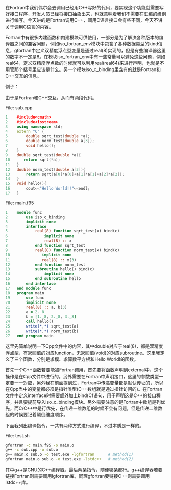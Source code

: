 在Fortran中我们偶尔会去调用已经用C++写好的代码，要实现这个功能就需要写好接口程序，开发人员已经将接口抽象出来，也就意味着我们不需要在汇编的级别进行编写。今天讲的是Fortran调用C++，调用C语言接口会有些不同，今天不讲关于调用C语言的内容。

Fortran中有很多内建函数和内建模块可供使用，一部分是为了解决各种版本的编译器之间的兼容问题，例如iso_fortran_env模块中包含了各种数据类型的kind信息，gfortran中定义双精度浮点型变量是通过real(8)实现的，但是有些编译器这里的数字不一定是8。在模块iso_fortran_env中有一些常量可以避免这些问题，例如real64，定义双精度浮点数的时候就可以利用real(real64)来进行声明，也就是不用管那个括号里应该是什么。另一个模块iso_c_binding里含有的就是Fortran和C++交互的信息。

例子：

由于是Fortran和C++交互，从而有两段代码。

File: sub.cpp
```c++
1    #include<cmath>
2    #include<iostream>
3    using namespace std;
4    extern "C" {
5        double sqrt_test(double *a);
6        double norm_test(double a[3]);
7        void hello();
8    }
9    double sqrt_test(double *a){
10      return sqrt(*a);
11   }
12   double norm_test(double a[3]){
13       return sqrt(a[0]*a[0]+a[1]*a[1]+a[2]*a[2]);
14   }
15   void hello(){
16       cout<<"Hello World!!"<<endl;
17   }
```

File: main.f95
```fortran
1    module func
2        use iso_c_binding
3        implicit none
4        interface
5            real(8) function sqrt_test(x) bind(c)
6                implicit none
7                real(8) :: x
8            end function sqrt_test
9            real(8) function norm_test(x) bind(c)
10              implicit none
11              real(8) :: x(3)
12           end function norm_test
13           subroutine hello() bind(c)
14               implicit none
15           end subroutine hello
16       end interface
17   end module func
18   program main
19       use func
20       implicit none
21       real(8) :: a, b(3)
22       a = 2._8
23       b = [1._8, 2._8, 3._8]
24       call hello()
25       write(*,*) sqrt_test(a)
26       write(*,*) norm_test(b)
27   end program main
```
这里先简单说明一下Cpp文件中的内容，其中double对应于real(8)，都是双精度浮点型，有返回值的对应function，无返回值(void)的对应subroutine。这里我定义了三个函数，分别是求模、求算数平方根和Hello World!的函数。

首先一个C++函数若要能被Fortran调用，首先要将函数声明到external中，这个操作是在Cpp文件中进行的。另外需要在Fortran中声明接口，这里的参数类型一定要一一对应，另外我在前面提到过，Fortran中传递变量都是默认传址的，所以在Cpp当中的变量都必须是指针类型(C++数组就是通过指针访问的)。在Fortran文件中定义interface时需要额外加上bind(C)语句，用于声明这是C++的接口程序，并且要提前导入iso_c_binding模块。另外需要注意的是Fortran中数组是列优先，而C/C++中是行优先，在传递一维数组的时候不会有问题，但是传递二维数组的时候要记着颠倒维度顺序。

下面我列出编译指令，一共有两种方式进行编译，不过本质是一样的。

File: test.sh
```bash
gfortran -c main.f95 -o main.o
g++ -c sub.cpp -o sub.o
g++ main.o sub.o -o test.exe -lgfortran      # method(1)
gfortran main.o sub.o -o test.exe -lstdc++   # method(2)
```
其中g++是GNU的C++编译器。最后两条指令，随便哪条都行。g++编译器若要链接Fortran则需要调用lgfortran库，同理gfortran要链接C++则需要调用lstdc++库。
